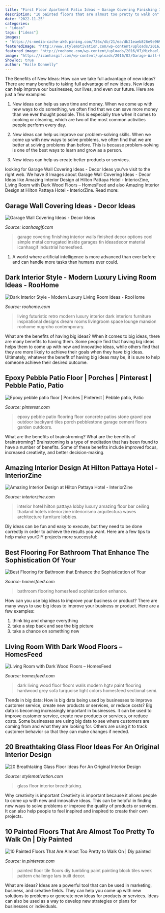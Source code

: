```yaml
---
title: "First Floor Apartment Patio Ideas ~ Garage Covering Finishing Interior Walls Finished Decor Options Cool Simple Metal Corrugated Inside Garages Tin Ideasdecor Material Icanhasgif Industrial Homesfeed"
description: "10 painted floors that are almost too pretty to walk on"
date: "2022-11-25"
categories:
- "ideas"
tags: ["ideas"]
images:
- "https://s-media-cache-ak0.pinimg.com/736x/db/21/ea/db21eaeb826e9e969ac79781aab4bb7c.jpg"
featuredImage: "http://www.stylemotivation.com/wp-content/uploads/2016/01/11-14.jpg"
featured_image: "http://roohome.com/wp-content/uploads/2016/07/Michael-Nugroho-696x463.jpeg"
image: "https://icanhasgif.com/wp-content/uploads/2016/02/Garage-Wall-Covering-Ideas.jpg"
ShowToc: true
author: "Halle Donnelly"
---
```



The Benefits of New Ideas: How can we take full advantage of new ideas?
There are many benefits to taking full advantage of new ideas. New ideas can help improve our businesses, our lives, and even our future. Here are just a few examples:
1. New ideas can help us save time and money. When we come up with new ways to do something, we often find that we can save more money than we ever thought possible. This is especially true when it comes to cooking or cleaning, which are two of the most common activities people perform every day.

2. New ideas can help us improve our problem-solving skills. When we come up with new ways to solve problems, we often find that we are better at solving problems than before. This is because problem-solving is one of the best ways to learn and grow as a person.

3. New ideas can help us create better products or services.

	

		
looking for Garage Wall Covering Ideas - Decor Ideas you've visit to the right web. We have 8 Images about Garage Wall Covering Ideas - Decor Ideas like Amazing Interior Design at Hilton Pattaya Hotel - InteriorZine, Living Room with Dark Wood Floors – HomesFeed and also Amazing Interior Design at Hilton Pattaya Hotel - InteriorZine. Read more:
		
    
## Garage Wall Covering Ideas - Decor Ideas

<img loading=lazy src="https://icanhasgif.com/wp-content/uploads/2016/02/Garage-Wall-Covering-Ideas.jpg" onerror="this.onerror=null;this.src='https://tse1.mm.bing.net/th?id=OIP.hLID4FQES-jSEpyA9mzgkwHaFj&amp;pid=15.1';" alt="Garage Wall Covering Ideas - Decor Ideas">

_Source: icanhasgif.com_

>garage covering finishing interior walls finished decor options cool simple metal corrugated inside garages tin ideasdecor material icanhasgif industrial homesfeed. 

	

1. A world where artificial intelligence is more advanced than ever before and can handle more tasks than humans ever could. 

    
## Dark Interior Style - Modern Luxury Living Room Ideas - RooHome

<img loading=lazy src="http://roohome.com/wp-content/uploads/2016/07/Michael-Nugroho-696x463.jpeg" onerror="this.onerror=null;this.src='https://tse2.mm.bing.net/th?id=OIP.CzZhavWoYdok_Ju1IiYVgwHaE7&amp;pid=15.1';" alt="Dark Interior Style - Modern Luxury Living Room Ideas - RooHome">

_Source: roohome.com_

>living futuristic retro modern luxury interior dark interiors furniture inspirational designs dream rooms livingroom space lounge mansion roohome nugroho contemporary. 

	

What are the benefits of having big ideas?
When it comes to big ideas, there are many benefits to having them. Some people find that having big ideas helps them to come up with new and innovative ideas, while others find that they are more likely to achieve their goals when they have big ideas. Ultimately, whatever the benefit of having big ideas may be, it is sure to help someone achieve their desired outcome.

    
## Epoxy Pebble Patio Floor | Porches | Pinterest | Pebble Patio, Patio

<img loading=lazy src="https://s-media-cache-ak0.pinimg.com/736x/db/21/ea/db21eaeb826e9e969ac79781aab4bb7c.jpg" onerror="this.onerror=null;this.src='https://tse2.mm.bing.net/th?id=OIP.mEFG3t3akwLy2hL4a-S_RwHaJ4&amp;pid=15.1';" alt="Epoxy pebble patio floor | Porches | Pinterest | Pebble patio, Patio">

_Source: pinterest.com_

>epoxy pebble patio flooring floor concrete patios stone gravel pea outdoor backyard tiles porch pebblestone garage cement floors garden outdoors. 

	

What are the benefits of brainstroming?
What are the benefits of brainstroming? Brainstroming is a type of meditation that has been found to have a number of benefits. Some of these benefits include improved focus, increased creativity, and better decision-making.

    
## Amazing Interior Design At Hilton Pattaya Hotel - InteriorZine

<img loading=lazy src="https://www.interiorzine.com/wp-content/uploads/2011/03/first-floor-lobby-interior-design.jpg" onerror="this.onerror=null;this.src='https://tse1.mm.bing.net/th?id=OIP.PlS18C3TO5cw6AvXfNRIdQHaF7&amp;pid=15.1';" alt="Amazing Interior Design at Hilton Pattaya Hotel - InteriorZine">

_Source: interiorzine.com_

>interior hotel hilton pattaya lobby luxury amazing floor bar ceiling thailand hotels interiorzine interiorismo arquitectura waves architecture furniture lobbies. 

	

Diy ideas can be fun and easy to execute, but they need to be done correctly in order to achieve the results you want. Here are a few tips to help make yourDIY projects more successful:

    
## Best Flooring For Bathroom That Enhance The Sophistication Of Your

<img loading=lazy src="https://homesfeed.com/wp-content/uploads/2015/08/best-flooring-for-bathroom-simple-bathroom-ideas-with-wash-basin-sink.jpg" onerror="this.onerror=null;this.src='https://tse4.mm.bing.net/th?id=OIP.oVBkxCUfmOwK7n3V1V5j7gHaJ3&amp;pid=15.1';" alt="Best Flooring for Bathroom that Enhance the Sophistication of Your">

_Source: homesfeed.com_

>bathroom flooring homesfeed sophistication enhance. 

	

How can you use big ideas to improve your business or product?
There are many ways to use big ideas to improve your business or product. Here are a few examples: 
1. think big and change everything
2. take a step back and see the big picture
3. take a chance on something new 

    
## Living Room With Dark Wood Floors – HomesFeed

<img loading=lazy src="https://homesfeed.com/wp-content/uploads/2015/11/Cool-Turquoise-Wall-Paint-Of-Living-Room-With-Dark-Wood-Floors-And-Grey-Sectional-Sofa.jpeg" onerror="this.onerror=null;this.src='https://tse1.mm.bing.net/th?id=OIP.QkfGO8LrzLau8Clok5d6bgHaFj&amp;pid=15.1';" alt="Living Room with Dark Wood Floors – HomesFeed">

_Source: homesfeed.com_

>dark living wood floor floors walls modern hgtv paint flooring hardwood grey sofa turquoise light colors homesfeed sectional semi. 

	

Trends in big data: How is big data being used by businesses to improve customer service, create new products or services, or reduce costs?
Big data is becoming increasingly important in businesses. It can be used to improve customer service, create new products or services, or reduce costs. Some businesses are using big data to see where customers are coming from and what they are looking for. Others are using it to track customer behavior so that they can make changes if needed.

    
## 20 Breathtaking Glass Floor Ideas For An Original Interior Design

<img loading=lazy src="http://www.stylemotivation.com/wp-content/uploads/2016/01/11-14.jpg" onerror="this.onerror=null;this.src='https://tse3.mm.bing.net/th?id=OIP.o7Rm7Y9WBqnO8iKqHqY5mgHaJ4&amp;pid=15.1';" alt="20 Breathtaking Glass Floor Ideas For An Original Interior Design">

_Source: stylemotivation.com_

>glass floor interior breathtaking. 

	

Why creativity is important
Creativity is important because it allows people to come up with new and innovative ideas. This can be helpful in finding new ways to solve problems or improve the quality of products or services. It can also help people to feel inspired and inspired to create their own projects.

    
## 10 Painted Floors That Are Almost Too Pretty To Walk On | Diy Painted

<img loading=lazy src="https://i.pinimg.com/736x/76/14/35/761435b111db6e44411f3480414c5054.jpg" onerror="this.onerror=null;this.src='https://tse4.mm.bing.net/th?id=OIP.iyrzRjBelixsgHNaDNmFLAHaLH&amp;pid=15.1';" alt="10 Painted Floors That Are Almost Too Pretty to Walk On | Diy painted">

_Source: in.pinterest.com_

>painted floor tile floors diy tumbling paint painting block tiles week pattern challenge lars built decor. 

	

What are ideas?
Ideas are a powerful tool that can be used in marketing, business, and creative fields. They can help you come up with new solutions to problems or generate new ideas for products or services. Ideas can also be used as a way to develop new strategies or plans for businesses or individuals.

